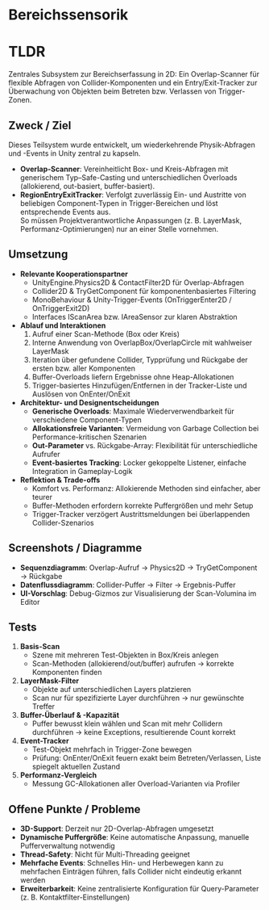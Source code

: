 # Bereichssensorik

# TLDR  
Zentrales Subsystem zur Bereichserfassung in 2D: Ein Overlap-Scanner für flexible Abfragen von Collider-Komponenten und ein Entry/Exit-Tracker zur Überwachung von Objekten beim Betreten bzw. Verlassen von Trigger-Zonen.

## Zweck / Ziel  
Dieses Teilsystem wurde entwickelt, um wiederkehrende Physik-Abfragen und -Events in Unity zentral zu kapseln.  
- **Overlap-Scanner**: Vereinheitlicht Box- und Kreis-Abfragen mit generischem Typ–Safe-Casting und unterschiedlichen Overloads (allokierend, out-basiert, buffer-basiert).  
- **RegionEntryExitTracker**: Verfolgt zuverlässig Ein- und Austritte von beliebigen Component-Typen in Trigger-Bereichen und löst entsprechende Events aus.  
So müssen Projektverantwortliche Anpassungen (z. B. LayerMask, Performanz-Optimierungen) nur an einer Stelle vornehmen.

## Umsetzung  
- **Relevante Kooperationspartner**  
  - UnityEngine.Physics2D & ContactFilter2D für Overlap-Abfragen  
  - Collider2D & TryGetComponent<T> für komponentenbasiertes Filtering  
  - MonoBehaviour & Unity-Trigger-Events (OnTriggerEnter2D / OnTriggerExit2D)  
  - Interfaces IScanArea bzw. IAreaSensor<TDetectable> zur klaren Abstraktion  
- **Ablauf und Interaktionen**  
  1. Aufruf einer Scan-Methode (Box oder Kreis)  
  2. Interne Anwendung von OverlapBox/OverlapCircle mit wahlweiser LayerMask  
  3. Iteration über gefundene Collider, Typprüfung und Rückgabe der ersten bzw. aller Komponenten  
  4. Buffer-Overloads liefern Ergebnisse ohne Heap-Allokationen  
  5. Trigger-basiertes Hinzufügen/Entfernen in der Tracker-Liste und Auslösen von OnEnter/OnExit  
- **Architektur- und Designentscheidungen**  
  - **Generische Overloads**: Maximale Wiederverwendbarkeit für verschiedene Component-Typen  
  - **Allokationsfreie Varianten**: Vermeidung von Garbage Collection bei Performance-kritischen Szenarien  
  - **Out-Parameter** vs. Rückgabe-Array: Flexibilität für unterschiedliche Aufrufer  
  - **Event-basiertes Tracking**: Locker gekoppelte Listener, einfache Integration in Gameplay-Logik  
- **Reflektion & Trade-offs**  
  - Komfort vs. Performanz: Allokierende Methoden sind einfacher, aber teurer  
  - Buffer-Methoden erfordern korrekte Puffergrößen und mehr Setup  
  - Trigger-Tracker verzögert Austrittsmeldungen bei überlappenden Collider-Szenarios

## Screenshots / Diagramme  
- **Sequenzdiagramm**: Overlap-Aufruf → Physics2D → TryGetComponent → Rückgabe  
- **Datenflussdiagramm**: Collider-Puffer → Filter → Ergebnis-Puffer  
- **UI-Vorschlag**: Debug-Gizmos zur Visualisierung der Scan-Volumina im Editor

## Tests  
1. **Basis-Scan**  
   - Szene mit mehreren Test-Objekten in Box/Kreis anlegen  
   - Scan-Methoden (allokierend/out/buffer) aufrufen → korrekte Komponenten finden  
2. **LayerMask-Filter**  
   - Objekte auf unterschiedlichen Layers platzieren  
   - Scan nur für spezifizierte Layer durchführen → nur gewünschte Treffer  
3. **Buffer-Überlauf & -Kapazität**  
   - Puffer bewusst klein wählen und Scan mit mehr Collidern durchführen → keine Exceptions, resultierende Count korrekt  
4. **Event-Tracker**  
   - Test-Objekt mehrfach in Trigger-Zone bewegen  
   - Prüfung: OnEnter/OnExit feuern exakt beim Betreten/Verlassen, Liste spiegelt aktuellen Zustand  
5. **Performanz-Vergleich**  
   - Messung GC-Allokationen aller Overload-Varianten via Profiler

## Offene Punkte / Probleme  
- **3D-Support**: Derzeit nur 2D-Overlap-Abfragen umgesetzt  
- **Dynamische Puffergröße**: Keine automatische Anpassung, manuelle Pufferverwaltung notwendig  
- **Thread-Safety**: Nicht für Multi-Threading geeignet  
- **Mehrfache Events**: Schnelles Hin- und Herbewegen kann zu mehrfachen Einträgen führen, falls Collider nicht eindeutig erkannt werden  
- **Erweiterbarkeit**: Keine zentralisierte Konfiguration für Query-Parameter (z. B. Kontaktfilter-Einstellungen)
